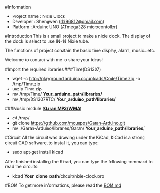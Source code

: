 #Information
* Project name : Nixie Clock
* Developer : Shengwen (l1996812@gmail.com)
* Platform : Arduino UNO (ATmega328 microcontoller)

#Introduction
This is a small project to make a nixie clock.
The display of the clock is select to use IN-14 Nixie tube.

The functions of project conatain the basic time display, alarm, music...etc.

Welcome to contact with me to share your ideas!

#Import the required libraries
###Time(DS1307)
* wget -c http://playground.arduino.cc/uploads/Code/Time.zip -o /tmp/Time.zip
* unzip Time.zip
* mv /tmp/Time/ **Your_arduino_path/libraries/**
* mv /tmp/DS1307RTC/ **Your_arduino_path/libraries/**

###Music module (**[Garan MP3/WMA](http://www.mcuapps.com/products/garan-audio-module/)**)
* cd /tmp/
* git clone https://github.com/mcuapps/Garan-Arduino.git
* mv ./Garan-Arduino/libraries/Garan/ **Your_arduino_path/libraries/**

#Circuit
All the circuit was drawing under the KiCad, KiCad is a strong circuit CAD software, to install it, you can type:
* sudo apt-get install kicad

After finished installing the Kicad, you can type the following command to read the circuits:
* kicad **Your_clone_path**/circuit/nixie-clock.pro

#BOM
To get more informations, please read the [BOM.md](https://github.com/shengwen1997/Nixie-Clock/blob/master/BOM.md)
